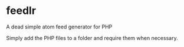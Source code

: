 # feedlr
A dead simple atom feed generator for PHP

Simply add the PHP files to a folder and require them when necessary.
